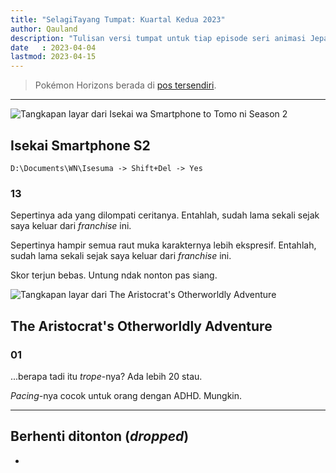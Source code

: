 ```yaml
---
title: "SelagiTayang Tumpat: Kuartal Kedua 2023"
author: Qauland
description: "Tulisan versi tumpat untuk tiap episode seri animasi Jepang yang tayang di kuartal kedua 2023."
date   : 2023-04-04
lastmod: 2023-04-15
---
```


> Pokémon Horizons berada di [pos tersendiri](../st-pok%C3%A9mon-horizons/).

---

![Tangkapan layar dari Isekai wa Smartphone to Tomo ni Season 2](https://qauland.s-ul.eu/stt/IuFR597T.jpg)

## Isekai Smartphone S2

`D:\Documents\WN\Isesuma -> Shift+Del -> Yes`

### 13

Sepertinya ada yang dilompati ceritanya. Entahlah, sudah lama sekali sejak saya keluar dari *franchise* ini.

Sepertinya hampir semua raut muka karakternya lebih ekspresif. Entahlah, sudah lama sekali sejak saya keluar dari *franchise* ini.

Skor terjun bebas. Untung ndak nonton pas siang.

![Tangkapan layar dari The Aristocrat's Otherworldly Adventure](https://qauland.s-ul.eu/stt/O01jqgDC.jpg)

## The Aristocrat's Otherworldly Adventure

### 01

...berapa tadi itu *trope*-nya? Ada lebih 20 stau.

*Pacing*-nya cocok untuk orang dengan ADHD. Mungkin.

---

## Berhenti ditonton (*dropped*)

-
